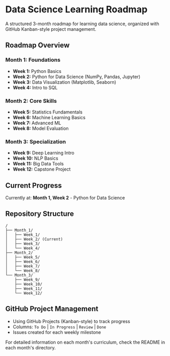 # Data Science Learning Roadmap

A structured 3-month roadmap for learning data science, organized with GitHub Kanban-style project management.

## Roadmap Overview

### Month 1: Foundations
- **Week 1:** Python Basics
- **Week 2:** Python for Data Science (NumPy, Pandas, Jupyter)
- **Week 3:** Data Visualization (Matplotlib, Seaborn)
- **Week 4:** Intro to SQL

### Month 2: Core Skills
- **Week 5:** Statistics Fundamentals
- **Week 6:** Machine Learning Basics
- **Week 7:** Advanced ML
- **Week 8:** Model Evaluation

### Month 3: Specialization
- **Week 9:** Deep Learning Intro
- **Week 10:** NLP Basics
- **Week 11:** Big Data Tools
- **Week 12:** Capstone Project

## Current Progress
Currently at: **Month 1, Week 2** - Python for Data Science

## Repository Structure
```
/
├── Month_1/
│   ├── Week_1/
│   ├── Week_2/ (Current)
│   ├── Week_3/
│   └── Week_4/
├── Month_2/
│   ├── Week_5/
│   ├── Week_6/
│   ├── Week_7/
│   └── Week_8/
└── Month_3/
    ├── Week_9/
    ├── Week_10/
    ├── Week_11/
    └── Week_12/
```

## GitHub Project Management
- Using GitHub Projects (Kanban-style) to track progress
- Columns: `To Do` | `In Progress` | `Review` | `Done`
- Issues created for each weekly milestone

For detailed information on each month's curriculum, check the README in each month's directory.
